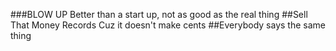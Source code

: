###BLOW UP
Better than a start up,
not as good as the real thing
##Sell That Money Records
Cuz it doesn't make cents
##Everybody says the same thing
